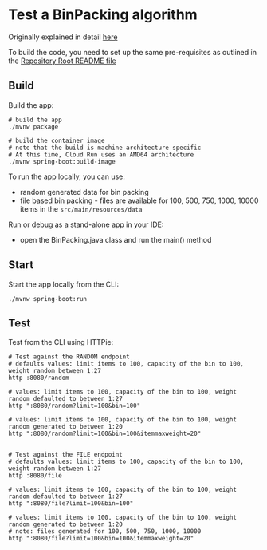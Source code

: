# Test a BinPacking algorithm

Originally explained in detail [here](https://developers.google.com/optimization/pack/bin_packing)

To build the code, you need to set up the same pre-requisites as outlined in the [Repository Root README file](../../README.md)

## Build
Build the app:
```shell
# build the app
./mvnw package

# build the container image 
# note that the build is machine architecture specific
# At this time, Cloud Run uses an AMD64 architecture
./mvnw spring-boot:build-image
```

To run the app locally, you can use:
* random generated data for bin packing
* file based bin packing - files are available for 100, 500, 750, 1000, 10000 items in the `src/main/resources/data`

Run or debug as a stand-alone app in your IDE:
* open the BinPacking.java class and run the main() method

## Start
Start the app locally from the CLI:
```shell
./mvnw spring-boot:run
```

## Test
Test from the CLI using HTTPie:
```shell
# Test against the RANDOM endpoint
# defaults values: limit items to 100, capacity of the bin to 100, weight random between 1:27
http :8080/random

# values: limit items to 100, capacity of the bin to 100, weight random defaulted to between 1:27  
http ":8080/random?limit=100&bin=100"

# values: limit items to 100, capacity of the bin to 100, weight random generated to between 1:20
http ":8080/random?limit=100&bin=100&itemmaxweight=20"


# Test against the FILE endpoint
# defaults values: limit items to 100, capacity of the bin to 100, weight random between 1:27
http :8080/file

# values: limit items to 100, capacity of the bin to 100, weight random defaulted to between 1:27  
http ":8080/file?limit=100&bin=100"

# values: limit items to 100, capacity of the bin to 100, weight random generated to between 1:20
# note: files generated for 100, 500, 750, 1000, 10000
http ":8080/file?limit=100&bin=100&itemmaxweight=20"
```